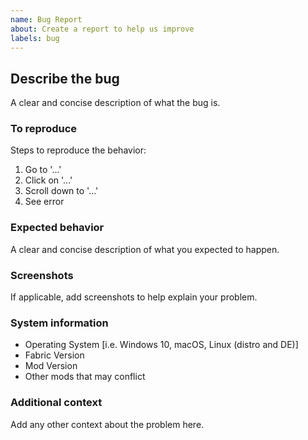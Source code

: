 ```yaml
---
name: Bug Report
about: Create a report to help us improve
labels: bug
---
```

## Describe the bug
A clear and concise description of what the bug is.
### To reproduce
Steps to reproduce the behavior:
1. Go to '...'
2. Click on '...'
3. Scroll down to '...'
4. See error
### Expected behavior
A clear and concise description of what you expected to happen.
### Screenshots
If applicable, add screenshots to help explain your problem.
### System information
- Operating System [i.e. Windows 10, macOS, Linux (distro and DE)]
- Fabric Version
- Mod Version
- Other mods that may conflict
### Additional context
Add any other context about the problem here.
